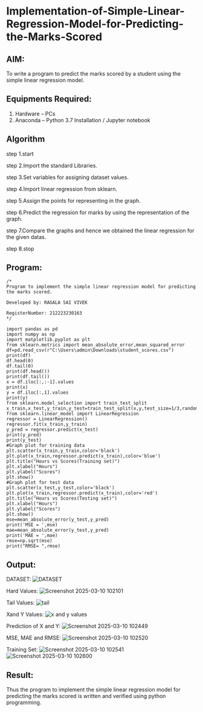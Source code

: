 # Implementation-of-Simple-Linear-Regression-Model-for-Predicting-the-Marks-Scored

## AIM:
To write a program to predict the marks scored by a student using the simple linear regression model.

## Equipments Required:
1. Hardware – PCs
2. Anaconda – Python 3.7 Installation / Jupyter notebook

## Algorithm
step 1.start

step 2.Import the standard Libraries.

step 3.Set variables for assigning dataset values.

step 4.Import linear regression from sklearn.

step 5.Assign the points for representing in the graph.

step 6.Predict the regression for marks by using the representation of the graph.

step 7.Compare the graphs and hence we obtained the linear regression for the given datas.

step 8.stop 

## Program:
```
/*
Program to implement the simple linear regression model for predicting the marks scored.

Developed by: RAGALA SAI VIVEK

RegisterNumber: 212223230163  
*/

import pandas as pd
import numpy as np
import matplotlib.pyplot as plt
from sklearn.metrics import mean_absolute_error,mean_squared_error
df=pd.read_csv(r"C:\Users\admin\Downloads\student_scores.csv")
print(df)
df.head(0)
df.tail(0)
print(df.head())
print(df.tail())
x = df.iloc[:,:-1].values
print(x)
y = df.iloc[:,1].values
print(y)
from sklearn.model_selection import train_test_split
x_train,x_test,y_train,y_test=train_test_split(x,y,test_size=1/3,random_state=0)
from sklearn.linear_model import LinearRegression
regressor = LinearRegression()
regressor.fit(x_train,y_train)
y_pred = regressor.predict(x_test)
print(y_pred)
print(y_test)
#Graph plot for training data
plt.scatter(x_train,y_train,color='black')
plt.plot(x_train,regressor.predict(x_train),color='blue')
plt.title("Hours vs Scores(Training set)")
plt.xlabel("Hours")
plt.ylabel("Scores")
plt.show()
#Graph plot for test data
plt.scatter(x_test,y_test,color='black')
plt.plot(x_train,regressor.predict(x_train),color='red')
plt.title("Hours vs Scores(Testing set)")
plt.xlabel("Hours")
plt.ylabel("Scores")
plt.show()
mse=mean_absolute_error(y_test,y_pred)
print('MSE = ',mse)
mae=mean_absolute_error(y_test,y_pred)
print('MAE = ',mae)
rmse=np.sqrt(mse)
print("RMSE= ",rmse)
```

## Output:

DATASET:
![DATASET](https://github.com/user-attachments/assets/c74e5516-83bc-4f84-aefe-6169954a2dfe)

Hard Values:
![Screenshot 2025-03-10 102101](https://github.com/user-attachments/assets/6900fb4a-83a8-46c2-bd02-10bf877265cb)

Tail Values:
![tail](https://github.com/user-attachments/assets/f130726b-3c3a-4279-8519-a54d35100bcc)

Xand Y Values:
![x and y values](https://github.com/user-attachments/assets/3dfda76d-87f6-4f91-a056-e3909078180c)

Prediction of X and Y:
![Screenshot 2025-03-10 102449](https://github.com/user-attachments/assets/ff829f1f-3078-4527-bd94-4dfcebf9ae62)

MSE, MAE and RMSE:
![Screenshot 2025-03-10 102520](https://github.com/user-attachments/assets/0c88b5d7-469a-4aff-8ac4-c6810ffeb4a5)

Training Set:
![Screenshot 2025-03-10 102541](https://github.com/user-attachments/assets/221527cf-0404-454e-823b-ca41d36f0357)
![Screenshot 2025-03-10 102600](https://github.com/user-attachments/assets/9413b070-2d0d-4f44-af92-04097ed3dc47)


## Result:
Thus the program to implement the simple linear regression model for predicting the marks scored is written and verified using python programming.
